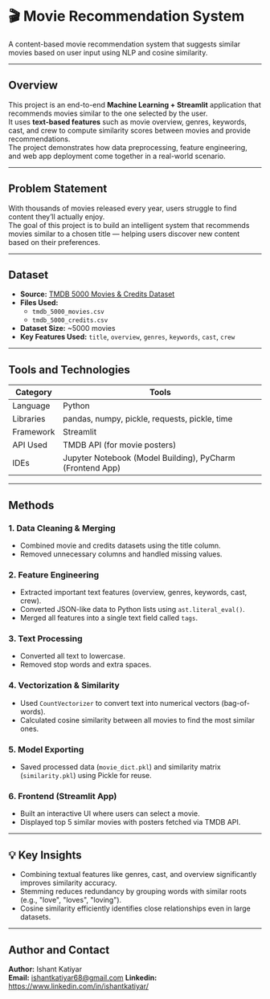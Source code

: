 # 🎬 Movie Recommendation System  

A content-based movie recommendation system that suggests similar movies based on user input using NLP and cosine similarity.

---

## Overview  
This project is an end-to-end **Machine Learning + Streamlit** application that recommends movies similar to the one selected by the user.  
It uses **text-based features** such as movie overview, genres, keywords, cast, and crew to compute similarity scores between movies and provide recommendations.  
The project demonstrates how data preprocessing, feature engineering, and web app deployment come together in a real-world scenario.

---

## Problem Statement  
With thousands of movies released every year, users struggle to find content they’ll actually enjoy.  
The goal of this project is to build an intelligent system that recommends movies similar to a chosen title — helping users discover new content based on their preferences.

---

## Dataset  
- **Source:** [TMDB 5000 Movies & Credits Dataset](https://www.kaggle.com/datasets/tmdb/tmdb-movie-metadata)  
- **Files Used:**  
  - `tmdb_5000_movies.csv`  
  - `tmdb_5000_credits.csv`  
- **Dataset Size:** ~5000 movies  
- **Key Features Used:** `title`, `overview`, `genres`, `keywords`, `cast`, `crew`

---

## Tools and Technologies  

| Category | Tools |
|-----------|--------|
| Language | Python |
| Libraries | pandas, numpy, pickle, requests, pickle, time |
| Framework | Streamlit |
| API Used | TMDB API (for movie posters) |
| IDEs | Jupyter Notebook (Model Building), PyCharm (Frontend App) |

---

## Methods  

### 1. Data Cleaning & Merging  
- Combined movie and credits datasets using the title column.  
- Removed unnecessary columns and handled missing values.  

### 2. Feature Engineering  
- Extracted important text features (overview, genres, keywords, cast, crew).  
- Converted JSON-like data to Python lists using `ast.literal_eval()`.  
- Merged all features into a single text field called `tags`.

### 3. Text Processing  
- Converted all text to lowercase.  
- Removed stop words and extra spaces.  

### 4. Vectorization & Similarity  
- Used `CountVectorizer` to convert text into numerical vectors (bag-of-words).  
- Calculated cosine similarity between all movies to find the most similar ones.

### 5. Model Exporting  
- Saved processed data (`movie_dict.pkl`) and similarity matrix (`similarity.pkl`) using Pickle for reuse.

### 6. Frontend (Streamlit App)  
- Built an interactive UI where users can select a movie.  
- Displayed top 5 similar movies with posters fetched via TMDB API.

---

## 💡 Key Insights  
- Combining textual features like genres, cast, and overview significantly improves similarity accuracy.  
- Stemming reduces redundancy by grouping words with similar roots (e.g., "love", "loves", "loving").  
- Cosine similarity efficiently identifies close relationships even in large datasets.  

---

## Author and Contact
**Author:** Ishant Katiyar  
**Email:** ishantkatiyar68@gmail.com 
**Linkedin:** https://www.linkedin.com/in/ishantkatiyar/
